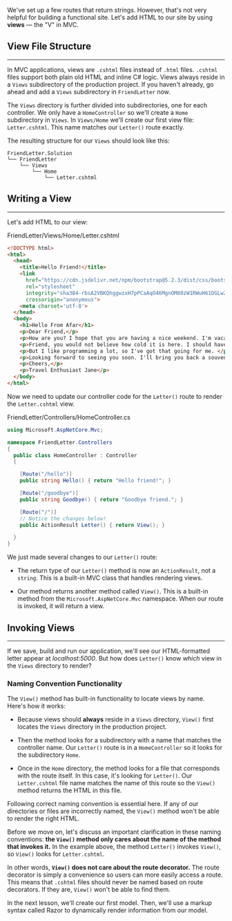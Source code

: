 We've set up a few routes that return strings. However, that's not very helpful for building a functional site. Let's add HTML to our site by using **views** — the "V" in MVC.

## View File Structure
---

In MVC applications, views are `.cshtml` files instead of `.html` files. `.cshtml` files support both plain old HTML and inline C# logic. Views always reside in a `Views` subdirectory of the production project. If you haven't already, go ahead and add a `Views` subdirectory in `FriendLetter` now.

The `Views` directory is further divided into subdirectories, one for each controller. We only have a `HomeController` so we'll create a `Home` subdirectory in `Views`. In `Views/Home` we'll create our first view file:  `Letter.cshtml`. This name matches our `Letter()` route exactly.

The resulting structure for our `Views` should look like this:

```
FriendLetter.Solution
└── FriendLetter
    └── Views
        └── Home
            └── Letter.cshtml
```

## Writing a View
---

Let's add HTML to our view:

<div class="filename">FriendLetter/Views/Home/Letter.cshtml</div>

```html
<!DOCTYPE html>
<html>
  <head>
    <title>Hello Friend!</title>
    <link 
      href="https://cdn.jsdelivr.net/npm/bootstrap@5.2.3/dist/css/bootstrap.min.css" 
      rel="stylesheet" 
      integrity="sha384-rbsA2VBKQhggwzxH7pPCaAqO46MgnOM80zW1RWuH61DGLwZJEdK2Kadq2F9CUG65" 
      crossorigin="anonymous">
    <meta charset='utf-8'>
  </head>
  <body>
    <h1>Hello From Afar</h1>
    <p>Dear Friend,</p>
    <p>How are you? I hope that you are having a nice weekend. I'm vacationing in Iceland while I learn programming! </p>
    <p>Friend, you would not believe how cold it is here. I should have gone to Hawaii instead.</p>
    <p>But I like programming a lot, so I've got that going for me. </p>
    <p>Looking forward to seeing you soon. I'll bring you back a souvenir. </p>
    <p>Cheers,</p>
    <p>Travel Enthusiast Jane</p>
  </body>
</html>
```

Now we need to update our controller code for the `Letter()` route to render the `Letter.cshtml` view.

<div class="filename">FriendLetter/Controllers/HomeController.cs</div>

```csharp
using Microsoft.AspNetCore.Mvc;

namespace FriendLetter.Controllers
{
  public class HomeController : Controller
  {

    [Route("/hello")]
    public string Hello() { return "Hello friend!"; }

    [Route("/goodbye")]
    public string Goodbye() { return "Goodbye friend."; }

    [Route("/")]
    // Notice the changes below!
    public ActionResult Letter() { return View(); }

  }
}
```

We just made several changes to our `Letter()` route:

* The return type of our `Letter()` method is now an `ActionResult`, not a `string`. This is a built-in MVC class that handles rendering views.

* Our method returns another method called `View()`. This is a built-in method from the `Microsoft.AspNetCore.Mvc` namespace. When our route is invoked, it will return a view. 

## Invoking Views  
---

If we save, build and run our application, we'll see our HTML-formatted letter appear at _localhost:5000_. But how does `Letter()` know _which_ view in the `Views` directory to render?

### Naming Convention Functionality

The `View()` method has built-in functionality to locate views by name. Here's how it works:

* Because views should **always** reside in a `Views` directory, `View()` first locates the `Views` directory in the production project.

* Then the method looks for a subdirectory with a name that matches the controller name. Our `Letter()` route is in a `HomeController` so it looks for the subdirectory `Home`.

* Once in the `Home` directory, the method looks for a file that corresponds with the route itself. In this case, it's looking for `Letter()`. Our `Letter.cshtml` file name matches the name of this route so the `View()` method returns the HTML in this file.

Following correct naming convention is essential here. If any of our directories or files are incorrectly named, the `View()` method won't be able to render the right HTML.

Before we move on, let's discuss an important clarification in these naming conventions: **the `View()` method only cares about the name of the method that invokes it.** In the example above, the method `Letter()` invokes `View()`, so `View()` looks for `Letter.cshtml`.

In other words, **`View()` does not care about the route decorator.** The route decorator is simply a convenience so users can more easily access a route. This means that `.cshtml` files should never be named based on route decorators. If they are, `View()` won't be able to find them.

In the next lesson, we'll create our first model. Then, we'll use a markup syntax called Razor to dynamically render information from our model.